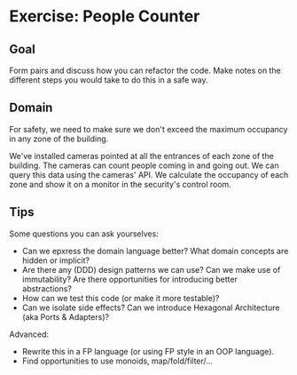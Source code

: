 # Exercise: People Counter

## Goal

Form pairs and discuss how you can refactor the code. Make notes on the different steps you would take to do this in a safe way. 

## Domain

For safety, we need to make sure we don't exceed the maximum occupancy in any zone of the building. 

We've installed cameras pointed at all the entrances of each zone of the building. The cameras can count people coming in and going out. We can query this data using the cameras' API. We calculate the occupancy of each zone and show it on a monitor in the security's control room.

## Tips

Some questions you can ask yourselves:

- Can we epxress the domain language better? What domain concepts are hidden or implicit?
- Are there any (DDD) design patterns we can use? Can we make use of immutability? Are there opportunities for introducing better abstractions?
- How can we test this code (or make it more testable)?
- Can we isolate side effects? Can we introduce Hexagonal Architecture (aka Ports & Adapters)?

Advanced:
- Rewrite this in a FP language (or using FP style in an OOP language).
- Find opportunities to use monoids, map/fold/filter/...
